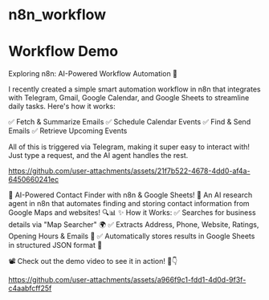 # n8n_workflow
# Workflow Demo

Exploring n8n: AI-Powered Workflow Automation 🤖

I recently created a simple smart automation workflow in n8n that integrates with Telegram, Gmail, Google Calendar, and Google Sheets to streamline daily tasks. Here's how it works:

✅ Fetch & Summarize Emails 
✅ Schedule Calendar Events 
✅ Find & Send Emails 
✅ Retrieve Upcoming Events 

All of this is triggered via Telegram, making it super easy to interact with! Just type a request, and the AI agent handles the rest.


https://github.com/user-attachments/assets/21f7b522-4678-4dd0-af4a-6450660241ec

🚀 AI-Powered Contact Finder with n8n & Google Sheets! 🤖
An AI research agent in n8n that automates finding and storing contact information from Google Maps and websites! 🔍📊
✨ How it Works:
✅ Searches for business details via "Map Searcher" 🌍
✅ Extracts Address, Phone, Website, Ratings, Opening Hours & Emails 📌
✅ Automatically stores results in Google Sheets in structured JSON format 📄


📽️ Check out the demo video to see it in action! 🎥👇

https://github.com/user-attachments/assets/a966f9c1-fdd1-4d0d-9f3f-c4aabfcff25f

